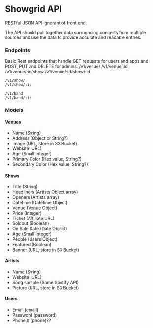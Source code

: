 # Showgrid API #
RESTful JSON API ignorant of front end.

The API should pull together data surrounding concerts from multiple sources and use the data to provide accurate and readable entries.


### Endpoints ###
Basic Rest endpoints that handle GET requests for users and apps and POST, PUT and DELETE for admins.
    /v1/venue/
    /v1/venue/:id
    /v1/venue/:id/show
    /v1/venue/:id/show/:id
    
    /v1/show/
    /v1/show/:id
    
    /v1/band
    /v1/band/:id


### Models ###
#### Venues ####
* Name (String)
* Address (Object or String?)
* Image (URL, store in S3 Bucket)
* Website (URL)
* Age (Small Integer)
* Primary Color (Hex value, String?)
* Secondary Color (Hex value, String?)

#### Shows ####
* Title (String)
* Headliners (Artists Object array)
* Openers (Artists array)
* Datetime (Datetime Object)
* Venue (Venue Object)
* Price (Integer)
* Ticket (Affiliate URL)
* Soldout (Boolean)
* On Sale Date (Date Object)
* Age (Small Integer)
* People (Users Object)
* Featured (Boolean)
* Banner (URL, store in S3 Bucket)

#### Artists ####
* Name (String)
* Website (URL)
* Song sample (Some Spotify API)
* Picture (URL, store in S3 Bucket)

#### Users ####
* Email (email)
* Password (password)
* Phone # (phone)??
